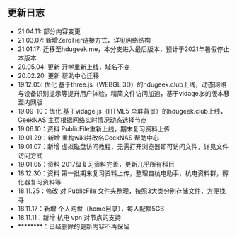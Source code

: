 ## 更新日志 ##

- 21.04.11: 部分内容变更
- 21.03.07: 新增ZeroTier链接方式，详见网络结构
- 21.01.17: 迁移至hdugeek.me，本分支进入最后版本，预计于2021年暑假停止本版本
- 20.05.04: 更新 开学重新上线，域名不变
- 20.02.20: 更新 帮助中心迁移
- 19.12.05: 优化 基于three.js（WEBGL 3D）的hdugeek.club上线，动态网络与设备识别提示等提升用户体验，精简文件访问加速，基于vidage.js的版本移至内网版
- 19.09-10：优化 基于vidage.js（HTML5 全屏背景）的hdugeek.club上线，GeekNAS 主页根据网络实时情况动态选择节点
- 19.06.10：资料 PublicFile重新上线，期末复习资料上传
- 19.01.29：新增 重构wiki并改名GeekNAS 帮助中心
- 19.01.07：新增 虚拟磁盘访问教程，无需打开浏览器即可访问文件，详见文件访问方式
- 19.01.05：资料 2017级复习资料完善，更新几乎所有科目
- 18.12.30：资料 第一批期末复习资料上传，整理自杭电助手，杭电资料群，孵化器复习资料等
- 18.11.25：修改 对 PublicFile 文件夹整理，按照3大类分别存储文件，方便找寻
- 18.11.17：新增 个人网盘（home目录），每人配额5GB
- 18.11.11：新增 杭电 vpn 对节点的支持
- ********：已经删除的更新内容不再保留